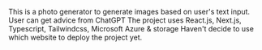 This is a photo generator to generate images based on user's text input. 
User can get advice from ChatGPT
The project uses React.js, Next.js, Typescript, Tailwindcss, Microsoft Azure & storage
Haven't decide to use which website to deploy the project yet.
